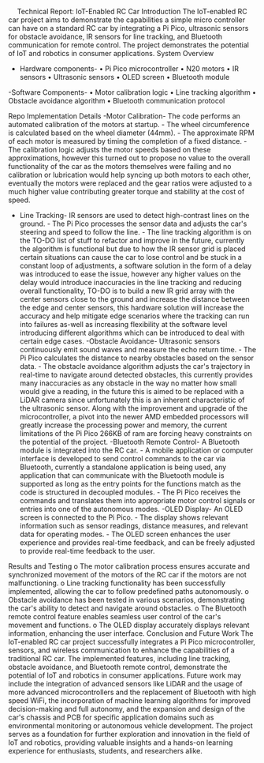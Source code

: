
 
Technical Report: IoT-Enabled RC Car
Introduction The IoT-enabled RC car project aims to demonstrate the capabilities a simple micro controller can have on a standard RC car by integrating a Pi Pico, ultrasonic sensors for obstacle avoidance, IR sensors for line tracking, and Bluetooth communication for remote control. The project demonstrates the potential of IoT and robotics in consumer applications.
System Overview  
- Hardware components-
•	Pi Pico microcontroller 
•	N20 motors 
•	IR sensors 
•	Ultrasonic sensors 
•	OLED screen 
•	Bluetooth module 

-Software Components-
•	Motor calibration logic 
•	Line tracking algorithm 
•	Obstacle avoidance algorithm 
•	Bluetooth communication protocol
 
Repo
Implementation Details
-Motor Calibration-
The code performs an automated calibration of the motors at startup. - The wheel circumference is calculated based on the wheel diameter (44mm). - The approximate RPM of each motor is measured by timing the completion of a fixed distance. - The calibration logic adjusts the motor speeds based on these approximations, however this turned out to propose no value to the overall functionality of the car as the motors themselves were failing and no calibration or lubrication would help syncing up both motors to each other, eventually the motors were replaced and the gear ratios were adjusted to a much higher value contributing greater torque and stability at the cost of speed.
- Line Tracking-
IR sensors are used to detect high-contrast lines on the ground. - The Pi Pico processes the sensor data and adjusts the car's steering and speed to follow the line. - The line tracking algorithm is on the TO-DO list of stuff to refactor and improve in the future, currently the algorithm is functional but due to how the IR sensor grid is placed certain situations can cause the car to lose control and be stuck in a constant loop of adjustments, a software solution in the form of a delay was introduced to ease the issue, however any higher values on the delay would introduce inaccuracies in the line tracking and reducing overall functionality, TO-DO is to build a new IR grid array with the center sensors close to the ground and increase the distance between the edge and center sensors, this hardware solution will increase the accuracy and help mitigate edge scenarios where the tracking can run into failures as-well as increasing flexibility at the software level introducing different algorithms which can be introduced to deal with certain edge cases.
-Obstacle Avoidance-
Ultrasonic sensors continuously emit sound waves and measure the echo return time. - The Pi Pico calculates the distance to nearby obstacles based on the sensor data. - The obstacle avoidance algorithm adjusts the car's trajectory in real-time to navigate around detected obstacles, this currently provides many inaccuracies as any obstacle in the way no matter how small would give a reading, in the future this is aimed to be replaced with a LiDAR camera since unfortunately this is an inherent characteristic of the ultrasonic sensor. Along with the improvement and upgrade of the microcontroller, a pivot into the newer AMD embedded processors will greatly increase the processing power and memory, the current limitations of the Pi Pico 266KB of ram are forcing heavy constraints on the potential of the project. 
-Bluetooth Remote Control-
A Bluetooth module is integrated into the RC car. - A mobile application or computer interface is developed to send control commands to the car via Bluetooth, currently a standalone application is being used, any application that can communicate with the Bluetooth module is supported as long as the entry points for the functions match as the code is structured in decoupled modules. - The Pi Pico receives the commands and translates them into appropriate motor control signals or entries into one of the autonomous modes. 
-OLED Display-
An OLED screen is connected to the Pi Pico. - The display shows relevant information such as sensor readings, distance measures, and relevant data for operating modes. - The OLED screen enhances the user experience and provides real-time feedback, and can be freely adjusted to provide real-time feedback to the user.

Results and Testing 
o	The motor calibration process ensures accurate and synchronized movement of the motors of the RC car if the motors are not malfunctioning.
o	Line tracking functionality has been successfully implemented, allowing the car to follow predefined paths autonomously.
o	Obstacle avoidance has been tested in various scenarios, demonstrating the car's ability to detect and navigate around obstacles.
o	The Bluetooth remote control feature enables seamless user control of the car's movement and functions.
o	The OLED display accurately displays relevant information, enhancing the user interface.
Conclusion and Future Work The IoT-enabled RC car project successfully integrates a Pi Pico microcontroller, sensors, and wireless communication to enhance the capabilities of a traditional RC car. The implemented features, including line tracking, obstacle avoidance, and Bluetooth remote control, demonstrate the potential of IoT and robotics in consumer applications. Future work may include the integration of advanced sensors like LiDAR and the usage of more advanced microcontrollers and the replacement of Bluetooth with high speed WiFi, the incorporation of machine learning algorithms for improved decision-making and full autonomy, and the expansion  and design of the car's chassis and PCB for specific application domains such as environmental monitoring or autonomous vehicle development. The project serves as a foundation for further exploration and innovation in the field of IoT and robotics, providing valuable insights and a hands-on learning experience for enthusiasts, students, and researchers alike.
 

 
